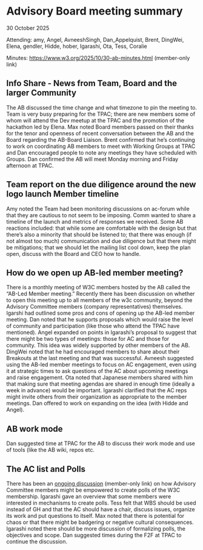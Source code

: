 # Advisory Board meeting summary

30 October 2025

Attending: amy, Angel, AvneeshSingh, Dan_Appelquist, Brent,
          DingWei, Elena, gendler, Hidde, hober, Igarashi, Ota,
          Tess, Coralie

Minutes: https://www.w3.org/2025/10/30-ab-minutes.html (member-only link)

## Info Share - News from Team, Board and the larger Community
The AB discussed the time change and what timezone to pin the meeting to. Team is very busy preparing for the TPAC; there are new members some of whom will attend the Dev meetup at the TPAC and the promotion of the hackathon led by Elena. Max noted Board members passed on their thanks for the tenor and openness of recent conversation between the AB and the Board regarding the AB-Board Liaison. Brent confirmed that he’s continuing to work on coordinating AB members to meet with Working Groups at TPAC and Dan encouraged people to note any meetings they have scheduled with Groups. Dan confirmed the AB will meet Monday morning and Friday afternoon at TPAC.

## Team report on the due diligence around the new logo launch Member timeline
Amy noted the Team had been monitoring discussions on ac-forum while that they are cautious to not seem to be imposing. Comm wanted to share a timeline of the launch and metrics of responses we received. Some AB reactions included: that while some are comfortable with the design but that there’s also a minority that should be listened to; that there was enough (if not almost too much) communication and due diligence but that there might be mitigations; that we should let the mailing list cool down, keep the plan open, discuss with the Board and CEO how to handle.

## How do we open up AB-led member meeting?
There is a monthly meeting of W3C members hosted by the AB called the “AB-Led Member meeting.” Recently there has been discussion on whether to open this meeting up to all members of the w3c community, beyond the Advisory Committee members (company representatives) themselves. Igarshi had outlined some pros and cons of opening up the AB-led member meeting. Dan noted that he supports proposals which would raise the level of community and participation (like those who attend the TPAC have mentioned). Angel expanded on points in Igarashi’s proposal to suggest that there might be two types of meetings: those for AC and those for community. This idea was widely supported by other members of the AB. DingWei noted that he had encouraged members to share about their Breakouts at the last meeting and that was successful. Avneesh suggested using the AB-led member meetings to focus on AC engagement, even using it at strategic times to ask questions of the AC about upcoming meetings and raise engagement. Ota noted that Japanese members shared with him that making sure that meeting agendas are shared in enough time (ideally a week in advance) would be important. Igarashi clarified that the AC reps might invite others from their organization as appropriate to the member meetings. Dan offered to work on expanding on the idea (with Hidde and Angel).

## AB work mode
Dan suggested time at TPAC for the AB to discuss their work mode and use of tools (like the AB wiki, repos etc.

## The AC list and Polls
There has been an [ongoing discussion](https://github.com/w3c/AB-memberonly/issues/295) (member-only link) on how Advisory Committee members might be empowered to create polls of the W3C membership. Igarashi gave an overview that some members were interested in mechanisms to create polls. Tess felt that WBS should be used instead of GH and that the AC should have a chair, discuss issues, organize its work and put questions to itself. Max noted that there is potential for chaos or that there might be badgering or negative cultural consequences. Igarashi noted there should be more discussion of formalizing polls, the objectives and scope. Dan suggested times during the F2F at TPAC to continue the discussion.
